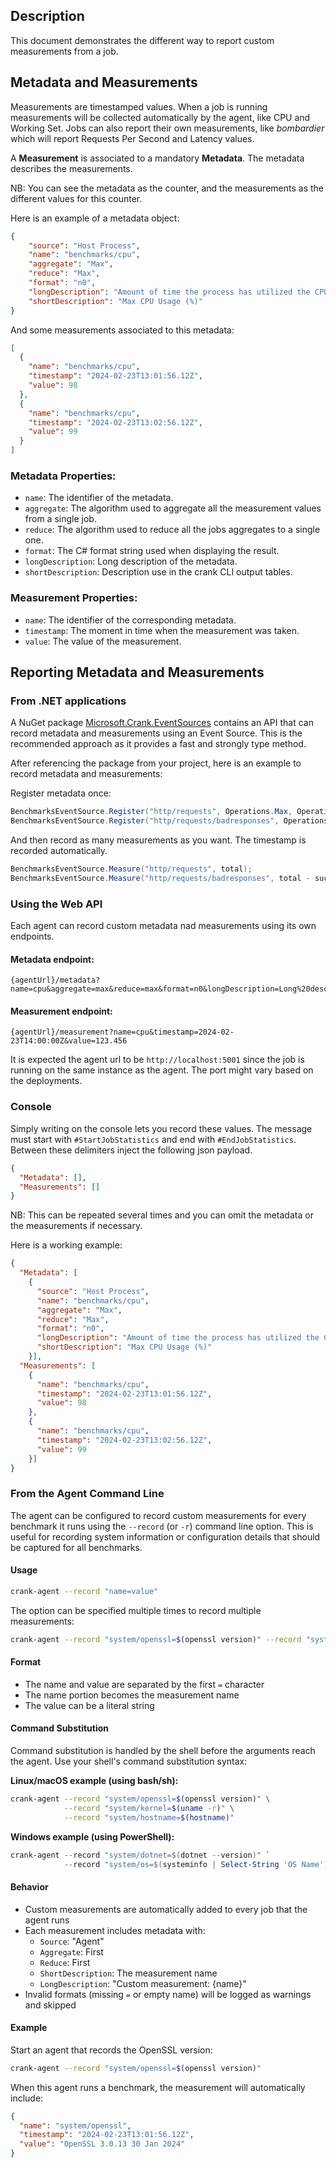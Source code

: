 ## Description

This document demonstrates the different way to report custom measurements from a job.

## Metadata and Measurements

Measurements are timestamped values. When a job is running measurements will be collected automatically by the agent, like
CPU and Working Set. Jobs can also report their own measurements, like _bombardier_ which will report Requests Per Second and 
Latency values.

A __Measurement__ is associated to a mandatory __Metadata__. The metadata describes the measurements.

NB: You can see the metadata as the counter, and the measurements as the different values for this counter.

Here is an example of a metadata object:

```json
{
    "source": "Host Process",
    "name": "benchmarks/cpu",
    "aggregate": "Max",
    "reduce": "Max",
    "format": "n0",
    "longDescription": "Amount of time the process has utilized the CPU out of 100%",
    "shortDescription": "Max CPU Usage (%)"
}
```

And some measurements associated to this metadata:

```json
[
  {
    "name": "benchmarks/cpu",
    "timestamp": "2024-02-23T13:01:56.12Z",
    "value": 98
  },
  {
    "name": "benchmarks/cpu",
    "timestamp": "2024-02-23T13:02:56.12Z",
    "value": 99
  }
]
```

### Metadata Properties:

- `name`: The identifier of the metadata.
- `aggregate`: The algorithm used to aggregate all the measurement values from a single job.
- `reduce`: The algorithm used to reduce all the jobs aggregates to a single one.
- `format`: The C# format string used when displaying the result.
- `longDescription`: Long description of the metadata.
- `shortDescription`: Description use in the crank CLI output tables.

### Measurement Properties:

- `name`: The identifier of the corresponding metadata.
- `timestamp`: The moment in time when the measurement was taken.
- `value`: The value of the measurement.

## Reporting Metadata and Measurements

### From .NET applications

A NuGet package [Microsoft.Crank.EventSources](https://www.nuget.org/packages/Microsoft.Crank.EventSources) contains an API that can record metadata and 
measurements using an Event Source. This is the recommended approach as it provides a fast and strongly type method.

After referencing the package from your project, here is an example to record metadata and measurements:

Register metadata once:

```c#
BenchmarksEventSource.Register("http/requests", Operations.Max, Operations.Sum, "Requests", "Total number of requests", "n0");
BenchmarksEventSource.Register("http/requests/badresponses", Operations.Max, Operations.Sum, "Bad responses", "Non-2xx or 3xx responses", "n0");
```

And then record as many measurements as you want. The timestamp is recorded automatically.

```c#
BenchmarksEventSource.Measure("http/requests", total);
BenchmarksEventSource.Measure("http/requests/badresponses", total - success);
```

### Using the Web API

Each agent can record custom metadata nad measurements using its own endpoints.

#### Metadata endpoint:

```
{agentUrl}/metadata?name=cpu&aggregate=max&reduce=max&format=n0&longDescription=Long%20description&shortDescription=Short%20description
```

#### Measurement endpoint:

```
{agentUrl}/measurement?name=cpu&timestamp=2024-02-23T14:00:00Z&value=123.456
```

It is expected the agent url to be `http://localhost:5001` since the job is running on the same instance as the agent. The port might vary based on the deployments.

### Console 

Simply writing on the console lets you record these values. The message must start with `#StartJobStatistics` and end with `#EndJobStatistics`.
Between these delimiters inject the following json payload.

```json
{
  "Metadata": [],
  "Measurements": []
}
```

NB: This can be repeated several times and you can omit the metadata or the measurements if necessary.

Here is a working example:

```json
{
  "Metadata": [
    {
      "source": "Host Process",
      "name": "benchmarks/cpu",
      "aggregate": "Max",
      "reduce": "Max",
      "format": "n0",
      "longDescription": "Amount of time the process has utilized the CPU out of 100%",
      "shortDescription": "Max CPU Usage (%)"
    }],
  "Measurements": [
    {
      "name": "benchmarks/cpu",
      "timestamp": "2024-02-23T13:01:56.12Z",
      "value": 98
    },
    {
      "name": "benchmarks/cpu",
      "timestamp": "2024-02-23T13:02:56.12Z",
      "value": 99
    }]
}
```

### From the Agent Command Line

The agent can be configured to record custom measurements for every benchmark it runs using the `--record` (or `-r`) command line option. This is useful for recording system information or configuration details that should be captured for all benchmarks.

#### Usage

```bash
crank-agent --record "name=value"
```

The option can be specified multiple times to record multiple measurements:

```bash
crank-agent --record "system/openssl=$(openssl version)" --record "system/kernel=$(uname -r)"
```

#### Format

- The name and value are separated by the first `=` character
- The name portion becomes the measurement name
- The value can be a literal string

#### Command Substitution

Command substitution is handled by the shell before the arguments reach the agent. Use your shell's command substitution syntax:

**Linux/macOS example (using bash/sh):**
```bash
crank-agent --record "system/openssl=$(openssl version)" \
            --record "system/kernel=$(uname -r)" \
            --record "system/hostname=$(hostname)"
```

**Windows example (using PowerShell):**
```powershell
crank-agent --record "system/dotnet=$(dotnet --version)" `
            --record "system/os=$(systeminfo | Select-String 'OS Name')"
```

#### Behavior

- Custom measurements are automatically added to every job that the agent runs
- Each measurement includes metadata with:
  - `Source`: "Agent"
  - `Aggregate`: First
  - `Reduce`: First
  - `ShortDescription`: The measurement name
  - `LongDescription`: "Custom measurement: {name}"
- Invalid formats (missing `=` or empty name) will be logged as warnings and skipped

#### Example

Start an agent that records the OpenSSL version:

```bash
crank-agent --record "system/openssl=$(openssl version)"
```

When this agent runs a benchmark, the measurement will automatically include:

```json
{
  "name": "system/openssl",
  "timestamp": "2024-02-23T13:01:56.12Z",
  "value": "OpenSSL 3.0.13 30 Jan 2024"
}
```
